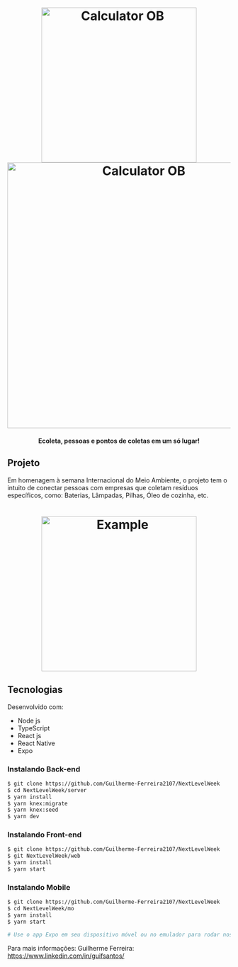 <h1 align="center">
<img alt="Calculator OB" title="#Calculator OB" src="https://github.com/Guilherme-Ferreira2107/NextLevelWeek_01/blob/master/server/uploads/nlw_dribbble.png" width="350px" />
	<br />

<img alt="Calculator OB" title="#Calculator OB" src="https://raw.githubusercontent.com/Guilherme-Ferreira2107/NextLevelWeek_01/master/server/uploads/83580830-6f63e200-a513-11ea-9a27-0a109ec1e4d0.png" width="600px" />
</h1>

<h4 align="center"> 
	Ecoleta, pessoas e pontos de coletas em um só lugar!
</h4>

## Projeto

Em homenagem à semana Internacional do Meio Ambiente, o projeto tem o intuito de conectar pessoas com empresas que coletam resíduos específicos, como: Baterias, Lâmpadas, Pilhas, Óleo de cozinha, etc.

<h1 align="center">
    <img alt="Example" title="Example" src="https://github.com/Guilherme-Ferreira2107/NextLevelWeek_01/blob/master/server/uploads/layout.JPG?raw=true" width="350px" />
</h1>


## Tecnologias

Desenvolvido com:

- Node js
- TypeScript
- React js
- React Native
- Expo

### Instalando Back-end

```bash
$ git clone https://github.com/Guilherme-Ferreira2107/NextLevelWeek
$ cd NextLevelWeek/server
$ yarn install
$ yarn knex:migrate
$ yarn knex:seed
$ yarn dev

```

### Instalando Front-end

```bash
$ git clone https://github.com/Guilherme-Ferreira2107/NextLevelWeek
$ git NextLevelWeek/web
$ yarn install
$ yarn start

```

### Instalando Mobile

```bash
$ git clone https://github.com/Guilherme-Ferreira2107/NextLevelWeek
$ cd NextLevelWeek/mo
$ yarn install
$ yarn start

# Use o app Expo em seu dispositivo móvel ou no emulador para rodar nosso app.

```

Para mais informações: Guilherme Ferreira: https://www.linkedin.com/in/guifsantos/


